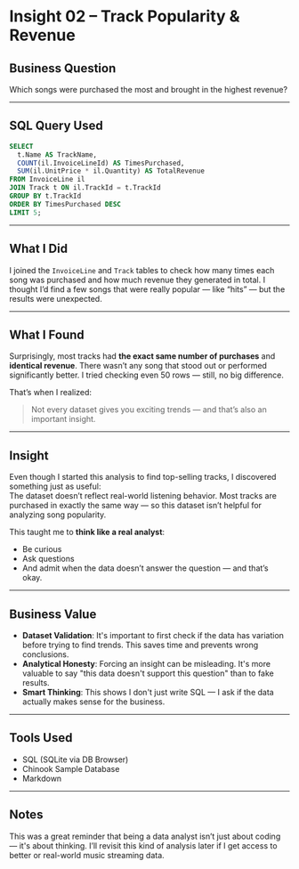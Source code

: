 # Insight 02 – Track Popularity & Revenue

## Business Question  
Which songs were purchased the most and brought in the highest revenue?

---

## SQL Query Used
```sql
SELECT 
  t.Name AS TrackName,
  COUNT(il.InvoiceLineId) AS TimesPurchased,
  SUM(il.UnitPrice * il.Quantity) AS TotalRevenue
FROM InvoiceLine il
JOIN Track t ON il.TrackId = t.TrackId
GROUP BY t.TrackId
ORDER BY TimesPurchased DESC
LIMIT 5;
```

---

## What I Did  
I joined the `InvoiceLine` and `Track` tables to check how many times each song was purchased and how much revenue they generated in total. I thought I’d find a few songs that were really popular — like “hits” — but the results were unexpected.

---

##  What I Found  
Surprisingly, most tracks had **the exact same number of purchases** and **identical revenue**. There wasn’t any song that stood out or performed significantly better. I tried checking even 50 rows — still, no big difference.

That’s when I realized:  
> Not every dataset gives you exciting trends — and that’s also an important insight.

---

##  Insight 
Even though I started this analysis to find top-selling tracks, I discovered something just as useful:  
The dataset doesn’t reflect real-world listening behavior. Most tracks are purchased in exactly the same way — so this dataset isn’t helpful for analyzing song popularity.

This taught me to **think like a real analyst**:
- Be curious
- Ask questions
- And admit when the data doesn’t answer the question — and that’s okay.

---

##  Business Value  
-  **Dataset Validation**: It's important to first check if the data has variation before trying to find trends. This saves time and prevents wrong conclusions.
-  **Analytical Honesty**: Forcing an insight can be misleading. It's more valuable to say "this data doesn't support this question" than to fake results.
-  **Smart Thinking**: This shows I don't just write SQL — I ask if the data actually makes sense for the business.

---

## Tools Used
- SQL (SQLite via DB Browser)
- Chinook Sample Database
- Markdown 

---

##  Notes  
This was a great reminder that being a data analyst isn’t just about coding — it's about thinking. I’ll revisit this kind of analysis later if I get access to better or real-world music streaming data.
